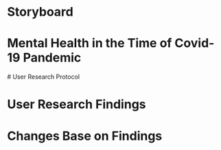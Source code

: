 # Storyboard
<script src="https://embed.shorthand.com/embed_9.js"></script>
<div data-shorthand-embed="carnegiemellon.shorthandstories.com/gealy-final-storyboard/"><h1>Mental Health in the Time of Covid-19 Pandemic</h1></div>
# User Research Protocol

# User Research Findings

# Changes Base on Findings




